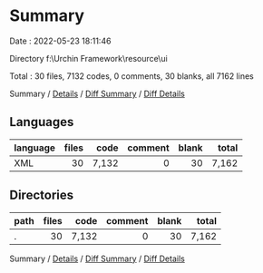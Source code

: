 # Summary

Date : 2022-05-23 18:11:46

Directory f:\Urchin Framework\resource\ui

Total : 30 files,  7132 codes, 0 comments, 30 blanks, all 7162 lines

Summary / [Details](details.md) / [Diff Summary](diff.md) / [Diff Details](diff-details.md)

## Languages
| language | files | code | comment | blank | total |
| :--- | ---: | ---: | ---: | ---: | ---: |
| XML | 30 | 7,132 | 0 | 30 | 7,162 |

## Directories
| path | files | code | comment | blank | total |
| :--- | ---: | ---: | ---: | ---: | ---: |
| . | 30 | 7,132 | 0 | 30 | 7,162 |

Summary / [Details](details.md) / [Diff Summary](diff.md) / [Diff Details](diff-details.md)